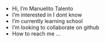 - Hi, I’m Manuelito Talento
- I’m interested in I dont know
- I’m currently learning school
- I’m looking to collaborate on github
- How to reach me ...

<!---![image](https://github.com/manuelitot/manuelitot/assets/145026429/274bf6da-7517-4d2e-9256-b2f193cfe637)

manuelitot/manuelitot is a ✨ special ✨ repository because its `README.md` (this file) appears on your GitHub profile.
You can click the Preview link to take a look at your changes.
--->
